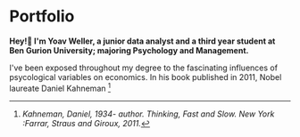 # Portfolio
 
**Hey!:wave: I'm Yoav Weller, a junior data analyst and a third year student at Ben Gurion University; majoring Psychology and Management.**

I've been exposed throughout my degree to the fascinating influences of psycological variables on economics. In his book published in 2011, Nobel laureate Daniel Kahneman [^1]

[^1]: *Kahneman, Daniel, 1934- author. Thinking, Fast and Slow. New York :Farrar, Straus and Giroux, 2011.*
